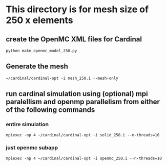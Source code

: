 # This directory is for mesh size of 250 x elements
## create the OpenMC XML files for Cardinal
`python make_openmc_model_250.py`
## Generate the mesh
`~/cardinal/cardinal-opt -i mesh_250.i --mesh-only`
## run cardinal simulation using (optional) mpi paralellism and openmp parallelism from either of the following commands
### entire simulation
`mpiexec -np 4 ~/cardinal/cardinal-opt -i solid_250.i --n-threads=10`
### just openmc subapp
`mpiexec -np 4 ~/cardinal/cardinal-opt -i openmc_250.i --n-threads=10`